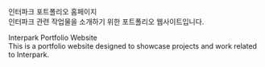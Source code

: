 인터파크 포트폴리오 홈페이지
<br>
인터파크 관련 작업물을 소개하기 위한 포트폴리오 웹사이트입니다.

Interpark Portfolio Website
<br>
This is a portfolio website designed to showcase projects and work related to Interpark.
